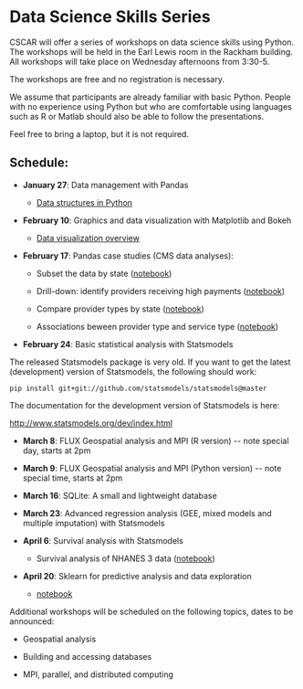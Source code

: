 # Data Science Skills Series

CSCAR will offer a series of workshops on data science skills using
Python.  The workshops will be held in the Earl Lewis room in the
Rackham building.  All workshops will take place on Wednesday
afternoons from 3:30-5.

The workshops are free and no registration is necessary.

We assume that participants are already familiar with basic Python.
People with no experience using Python but who are comfortable using
languages such as R or Matlab should also be able to follow the
presentations.

Feel free to bring a laptop, but it is not required.

## Schedule:

* __January 27__: Data management with Pandas

  - [Data structures in Python](http://nbviewer.jupyter.org/urls/umich.box.com/shared/static/gkg1m0zhk7m6eniaf2emcikbvteppxi6.ipynb)

* __February 10__: Graphics and data visualization with Matplotlib and Bokeh

  - [Data visualization overview](http://nbviewer.jupyter.org/urls/umich.box.com/shared/static/0iffa0dcjfmaayvr6bp36x3nrk95flyq.ipynb)

* __February 17__: Pandas case studies (CMS data analyses):

    - Subset the data by state ([notebook](http://nbviewer.ipython.org/urls/umich.box.com/shared/static/0wfjux0rktzd5n1zbc0ymlpas693fv75.ipynb))

    - Drill-down: identify providers receiving high payments ([notebook](http://nbviewer.ipython.org/urls/umich.box.com/shared/static/0s4pmb0fkllcqn36exd5b68ppdtq0r6c.ipynb))

    - Compare provider types by state ([notebook](http://nbviewer.ipython.org/urls/umich.box.com/shared/static/27ws666ci6hqlkngzs7pvdc75w0jqpot.ipynb))

    - Associations beween provider type and service type ([notebook](http://nbviewer.ipython.org/urls/umich.box.com/shared/static/xhqqcz70rwcorbz4mgqtay6x7qwycpv5.ipynb))

* __February 24__: Basic statistical analysis with Statsmodels

The released Statsmodels package is very old.  If you want to get the
latest (development) version of Statsmodels, the following should
work:

`pip install git+git://github.com/statsmodels/statsmodels@master`

The documentation for the development version of Statsmodels is here:

http://www.statsmodels.org/dev/index.html

* __March 8__: FLUX Geospatial analysis and MPI (R version) -- note special day, starts at 2pm

* __March 9__: FLUX Geospatial analysis and MPI (Python version) -- note special time, starts at 2pm

* __March 16__: SQLite: A small and lightweight database

* __March 23__: Advanced regression analysis (GEE, mixed models and multiple imputation) with Statsmodels

* __April 6__: Survival analysis with Statsmodels

    - Survival analysis of NHANES 3 data ([notebook](http://nbviewer.ipython.org/urls/umich.box.com/shared/static/elrb0pu8djecxgf17ozahd7gsqzoy1zg.ipynb))

* __April 20__: Sklearn for predictive analysis and data exploration

    - [notebook](http://nbviewer.ipython.org/urls/umich.box.com/shared/static/gq00pqpc4wxobpf3qkp09nz5kzi34zpz.ipynb)


Additional workshops will be scheduled on the following topics, dates
to be announced:

* Geospatial analysis

* Building and accessing databases

* MPI, parallel, and distributed computing


